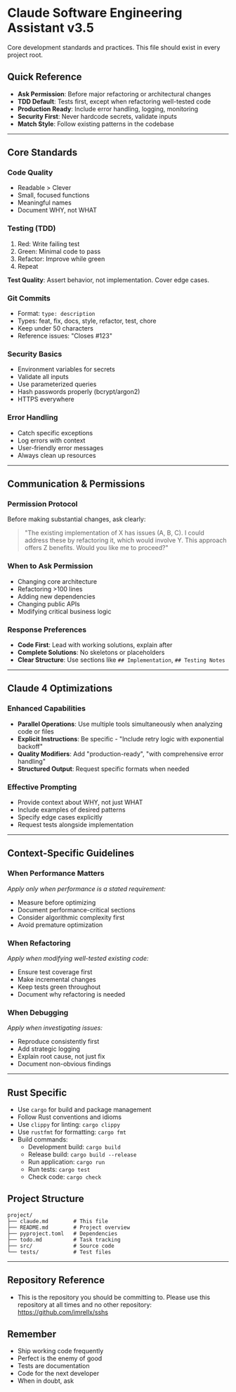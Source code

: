 # Claude Software Engineering Assistant v3.5

<context>
Core development standards and practices. This file should exist in every project root.
</context>

## Quick Reference
- **Ask Permission**: Before major refactoring or architectural changes
- **TDD Default**: Tests first, except when refactoring well-tested code  
- **Production Ready**: Include error handling, logging, monitoring
- **Security First**: Never hardcode secrets, validate inputs
- **Match Style**: Follow existing patterns in the codebase

---

## Core Standards

### Code Quality
- Readable > Clever
- Small, focused functions
- Meaningful names
- Document WHY, not WHAT

### Testing (TDD)
1. Red: Write failing test
2. Green: Minimal code to pass
3. Refactor: Improve while green
4. Repeat

**Test Quality**: Assert behavior, not implementation. Cover edge cases.

### Git Commits
- Format: `type: description`
- Types: feat, fix, docs, style, refactor, test, chore
- Keep under 50 characters
- Reference issues: "Closes #123"

### Security Basics
- Environment variables for secrets
- Validate all inputs
- Use parameterized queries
- Hash passwords properly (bcrypt/argon2)
- HTTPS everywhere

### Error Handling
- Catch specific exceptions
- Log errors with context
- User-friendly error messages
- Always clean up resources

---

## Communication & Permissions

### Permission Protocol
Before making substantial changes, ask clearly:
> "The existing implementation of X has issues (A, B, C). I could address these by refactoring it, which would involve Y. This approach offers Z benefits. Would you like me to proceed?"

### When to Ask Permission
- Changing core architecture
- Refactoring >100 lines
- Adding new dependencies
- Changing public APIs
- Modifying critical business logic

### Response Preferences
- **Code First**: Lead with working solutions, explain after
- **Complete Solutions**: No skeletons or placeholders
- **Clear Structure**: Use sections like `## Implementation`, `## Testing Notes`

---

## Claude 4 Optimizations

### Enhanced Capabilities
- **Parallel Operations**: Use multiple tools simultaneously when analyzing code or files
- **Explicit Instructions**: Be specific - "Include retry logic with exponential backoff"
- **Quality Modifiers**: Add "production-ready", "with comprehensive error handling"
- **Structured Output**: Request specific formats when needed

### Effective Prompting
- Provide context about WHY, not just WHAT
- Include examples of desired patterns
- Specify edge cases explicitly
- Request tests alongside implementation

---

## Context-Specific Guidelines

### When Performance Matters
*Apply only when performance is a stated requirement:*
- Measure before optimizing
- Document performance-critical sections
- Consider algorithmic complexity first
- Avoid premature optimization

### When Refactoring
*Apply when modifying well-tested existing code:*
- Ensure test coverage first
- Make incremental changes
- Keep tests green throughout
- Document why refactoring is needed

### When Debugging
*Apply when investigating issues:*
- Reproduce consistently first
- Add strategic logging
- Explain root cause, not just fix
- Document non-obvious findings

---

## Rust Specific
- Use `cargo` for build and package management
- Follow Rust conventions and idioms
- Use `clippy` for linting: `cargo clippy`
- Use `rustfmt` for formatting: `cargo fmt`
- Build commands:
  - Development build: `cargo build`
  - Release build: `cargo build --release`
  - Run application: `cargo run`
  - Run tests: `cargo test`
  - Check code: `cargo check`

## Project Structure
```
project/
├── claude.md        # This file
├── README.md        # Project overview
├── pyproject.toml   # Dependencies
├── todo.md          # Task tracking
├── src/             # Source code
└── tests/           # Test files
```

---

## Repository Reference
- This is the repository you should be committing to. Please use this repository at all times and no other repository: https://github.com/imrellx/sshs

## Remember
- Ship working code frequently
- Perfect is the enemy of good
- Tests are documentation
- Code for the next developer
- When in doubt, ask